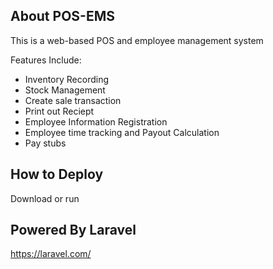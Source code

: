 ## About POS-EMS 

This is a web-based POS and employee management system

Features Include:
- Inventory Recording
- Stock Management
- Create sale transaction
- Print out Reciept
- Employee Information Registration
- Employee time tracking and Payout Calculation
- Pay stubs


## How to Deploy

Download or run <git clone >

## Powered By Laravel 

https://laravel.com/
